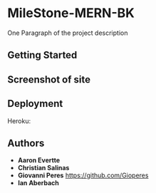 # MileStone-MERN-BK

One Paragraph of the project description


## Getting Started
## Screenshot of site 
## Deployment

Heroku: 

## Authors

  - **Aaron Evertte** 
  - **Christian Salinas**
  - **Giovanni Peres**
  https://github.com/Gioperes
  - **Ian Aberbach**

